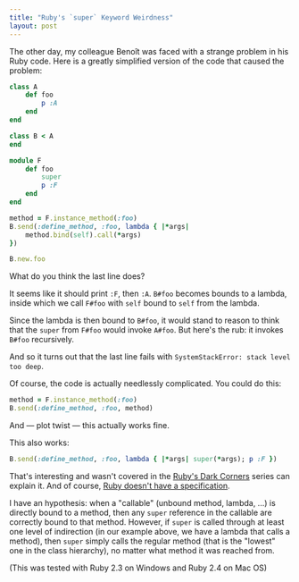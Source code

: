 ```yaml
---
title: "Ruby's `super` Keyword Weirdness"
layout: post
---
```


The other day, my colleague Benoît was faced with a strange problem in his Ruby
code. Here is a greatly simplified version of the code that caused the problem:

```Ruby
class A
    def foo
        p :A
    end
end

class B < A
end

module F
    def foo
        super
        p :F
    end
end

method = F.instance_method(:foo)
B.send(:define_method, :foo, lambda { |*args|
    method.bind(self).call(*args)
})

B.new.foo
```
    
What do you think the last line does?

It seems like it should print `:F`, then `:A`. `B#foo` becomes bounds to a
lambda, inside which we call `F#foo` with `self` bound to `self` from the
lambda.

Since the lambda is then bound to `B#foo`, it would stand to reason to think
that the `super` from `F#foo` would invoke `A#foo`. But here's the rub: it
invokes `B#foo` recursively.

And so it turns out that the last line fails with `SystemStackError: stack level
too deep`.

Of course, the code is actually needlessly complicated. You could do this:

```ruby
method = F.instance_method(:foo)
B.send(:define_method, :foo, method)
```

And — plot twist — this actually works fine.

This also works:

```ruby
B.send(:define_method, :foo, lambda { |*args| super(*args); p :F })
```

That's interesting and wasn't covered in
the [Ruby's Dark Corners](/ruby-dark-corners) series can explain it. And of
course, [Ruby doesn't have a specification](/ruby-specification-problem).

I have an hypothesis: when a "callable" (unbound method, lambda, ...) is
directly bound to a method, then any `super` reference in the callable are
correctly bound to that method. However, if `super` is called through at least
one level of indirection (in our example above, we have a lambda that calls a
method), then `super` simply calls the regular method (that is the "lowest" one
in the class hierarchy), no matter what method it was reached from.

(This was tested with Ruby 2.3 on Windows and Ruby 2.4 on Mac OS)
